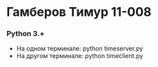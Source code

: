 # Гамберов Тимур 11-008
### Python 3.+

- На одном терминале: python timeserver.py 
- На другом терминале: python timeclient.py
